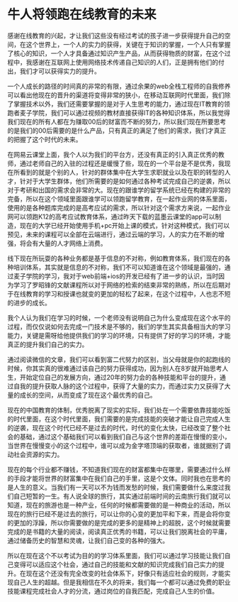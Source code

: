 # 牛人将领跑在线教育的未来

感谢在线教育的兴起，才让我们这些没有经过考试的孩子进一步获得提升自己的空间，在这个世界上，一个人的实力的获得，关键在于知识的掌握，一个人只有掌握了核心的知识，一个人才具备通过知识产生产品，从而获得物质的财富，在这个过程中，我感谢在互联网上使用网络技术传递自己知识的人们，正是拥有他们的付出，我们才可以获得实力的提升。

一个人成长的路径的时间真的非常的有限，通过余果的web全栈工程师的自我修养可以看出他现在的晋升的渠道将变得非常的狭小，在移动互联网时代里面，我们除了掌握技术以外，我们还需要掌握的是对于人生思考的能力，通过现在IT教育的领跑者麦子学院，我们可以通过视频的教材直接获得IT的各种知识体系，所以我觉得我们现在的所有人都在为赚取00后的财富而不断的努力，所以我们现在所要思考的是我们的00后需要的是什么产品，只有真正的满足了他们的需求，我们才真正的把握了这个时代的未来。

在网易云课堂上面，我个人以为我们的平台方，还没有真正的引入真正优秀的教师，通过老师自己的入驻的过程还是缓慢了些，现在的一个平台是不是优秀，我现在所看到的就是个别的人，针对的群体集中在大学生求职就业以及在职的转型的人才，针对于大学生群体，他们所需要的是如何通过各种考试完成自己的逆袭，所以对于考研和出国的需求会非常的大。现在的跟谁学的留学系统已经在构建的非常的完备，所以在这个领域里面跟谁学可以领跑留学教育，在一起作业网的体系里面，使用的是各种题库完成的是高考应试的需求，所以针对这个需求方来说，一起作业网可以领跑K12的高考应试教育体系，通过昨天下载的蓝墨云课堂的app可以制造，现在的大学已经开始使用手机+pc开始上课的模式，针对这种模式，我们可以预见，未来的课程可以全部在云端进行，通过云端的学习，人的实力在不断的增强，将会有大量的人才网络上消费。

线下现在所玩耍的各种业务都是基于信息的不对称，例如教育体系，我们现在的各种培训体系，其实就是信息的不对称，我们不可以知道谁在这个领域是最强的，通过麦子学院的学习，我对于web前端+ios的开发已经有了进一步的认识，当时因为学习了罗昭锋的文献课程所以对于网络的检索的结束非常的熟练，所以在后期对于在线教育的学习和授课也就变的更加的轻松了起来，在这个过程中，人也志不短的进步的成长。

我个人认为我们在学习的时候，一个老师没有说明自己为什么变成现在这个水平的过程，而仅仅说如何去完成一门技术是不够的，我们的学生其实具备相当大的学习能力，关键是需呀给他提供我们的学习的环境，只有提供了好的学习的环境，才能真正的提升我们自己的实力。

通过阅读微信的文章，我们可以看到富二代努力的区别，当父母就是你的起跑线的时候，你其实真的很难通过该自己的努力获得成功，因为别人在8岁就开始思考人生，开始定位自己的发展方向，通过20年的努力会的各种技能和平台的提升，通过自我的提升获取人脉的这个过程中，获得了大量的实力，而通过实力又获得了大量的成长的空间，从而变成了现在这个最优秀的自己。

现在的中国教育的体制，优秀脱离了现实的实际，我们处在一个需要依靠技能吃饭的时代里面，在这个时代里面，我们需要的是完成技能的突破才能让自己完成人生的逆袭，现在这个时代已经不是过去的时代，时代的变化太快，已经改变了整个社会的基础，通过这个基础我们可以看到我们自己与这个世界的差距在慢慢的变小，当世界在慢慢变小的这个过程中，谁可以成为金字塔顶端的获取者，谁就据别了调动社会资源的实力。

现在的每个行业都不赚钱，不知道我们现在的财富都集中在哪里，需要通过什么样的手段才能将世界的财富集中在我们自己的手里，这是个文体。同时我也在思考的是人生的意义。当我们有一天可以不为钱而发愁的时候，我们需要做什么来度过我们自己短暂的一生。有人说全球的旅行，其实通过前端时间的云南旅行我们就可以知道，现在的旅游也是一种产业，任何的时候都需要做的是一种商业的活动，所以现在的旅行已经不是过去的旅行，可以让你的心变的更加平和下来，而是会将你变的更加的浮躁，所以你需要做的是完成的更多的是精神上的超脱，这个时候就需要完成的是书籍的大量的阅读，阅读真正优秀的书籍，可以让我们脱离社会的平庸，通过储备历史的智慧和灵魂，让我们自己变的各种的强大。

所以在现在这个不以考试为目的的学习体系里面，我们可以通过学习技能让我们自己变得可以适应这个社会，通过自己的技能和文献的知识完成我们自己实力的提升。在现在这个还没有完全改变的社会体系下，好像只有适应社会的规则，才能实现自己人生的超越。但是我相信在不久的将来，我们每一个都可以通过免费的职业技能课程完成社会人才的分流，通过岗位的自我匹配，完成自己人生的价值。
